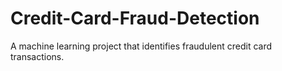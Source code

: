 # Credit-Card-Fraud-Detection
A machine learning project that identifies fraudulent credit card transactions.
